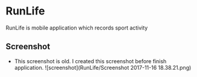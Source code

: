 # RunLife
RunLife is mobile application which records sport activity


## Screenshot
- This screenshot is old. I created this screenshot before finish application. 
![screenshot](RunLife/Screenshot 2017-11-16 18.38.21.png)
